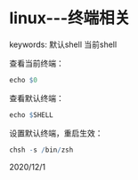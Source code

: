 # linux---终端相关

keywords: 默认shell 当前shell  

查看当前终端：  
```r
echo $0
```

查看默认终端：  
```r
echo $SHELL
```

设置默认终端，重启生效：  
```r
chsh -s /bin/zsh
```


2020/12/1  
